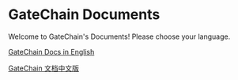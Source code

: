 # GateChain Documents

Welcome to GateChain's Documents! Please choose your language.  

[GateChain Docs in English](./en/README.md)

[GateChain 文档中文版](./cn/README.md)

